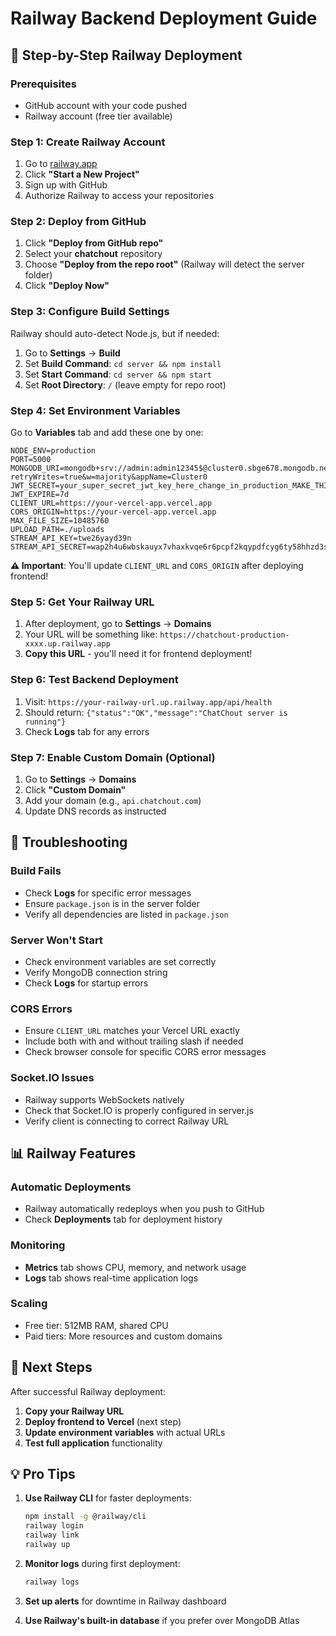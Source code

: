 # Railway Backend Deployment Guide

## 🚂 Step-by-Step Railway Deployment

### Prerequisites
- GitHub account with your code pushed
- Railway account (free tier available)

### Step 1: Create Railway Account
1. Go to [railway.app](https://railway.app)
2. Click **"Start a New Project"**
3. Sign up with GitHub
4. Authorize Railway to access your repositories

### Step 2: Deploy from GitHub
1. Click **"Deploy from GitHub repo"**
2. Select your **chatchout** repository
3. Choose **"Deploy from the repo root"** (Railway will detect the server folder)
4. Click **"Deploy Now"**

### Step 3: Configure Build Settings
Railway should auto-detect Node.js, but if needed:
1. Go to **Settings** → **Build**
2. Set **Build Command**: `cd server && npm install`
3. Set **Start Command**: `cd server && npm start`
4. Set **Root Directory**: `/` (leave empty for repo root)

### Step 4: Set Environment Variables
Go to **Variables** tab and add these one by one:

```env
NODE_ENV=production
PORT=5000
MONGODB_URI=mongodb+srv://admin:admin12345$@cluster0.sbge678.mongodb.net/chatchout?retryWrites=true&w=majority&appName=Cluster0
JWT_SECRET=your_super_secret_jwt_key_here_change_in_production_MAKE_THIS_SECURE
JWT_EXPIRE=7d
CLIENT_URL=https://your-vercel-app.vercel.app
CORS_ORIGIN=https://your-vercel-app.vercel.app
MAX_FILE_SIZE=10485760
UPLOAD_PATH=./uploads
STREAM_API_KEY=twe26yayd39n
STREAM_API_SECRET=wap2h4u6wbskauyx7vhaxkvqe6r6pcpf2kqypdfcyg6ty58hhzd3spb83qkevgpr
```

**⚠️ Important**: You'll update `CLIENT_URL` and `CORS_ORIGIN` after deploying frontend!

### Step 5: Get Your Railway URL
1. After deployment, go to **Settings** → **Domains**
2. Your URL will be something like: `https://chatchout-production-xxxx.up.railway.app`
3. **Copy this URL** - you'll need it for frontend deployment!

### Step 6: Test Backend Deployment
1. Visit: `https://your-railway-url.up.railway.app/api/health`
2. Should return: `{"status":"OK","message":"ChatChout server is running"}`
3. Check **Logs** tab for any errors

### Step 7: Enable Custom Domain (Optional)
1. Go to **Settings** → **Domains**
2. Click **"Custom Domain"**
3. Add your domain (e.g., `api.chatchout.com`)
4. Update DNS records as instructed

## 🔧 Troubleshooting

### Build Fails
- Check **Logs** for specific error messages
- Ensure `package.json` is in the server folder
- Verify all dependencies are listed in `package.json`

### Server Won't Start
- Check environment variables are set correctly
- Verify MongoDB connection string
- Check **Logs** for startup errors

### CORS Errors
- Ensure `CLIENT_URL` matches your Vercel URL exactly
- Include both with and without trailing slash if needed
- Check browser console for specific CORS error messages

### Socket.IO Issues
- Railway supports WebSockets natively
- Check that Socket.IO is properly configured in server.js
- Verify client is connecting to correct Railway URL

## 📊 Railway Features

### Automatic Deployments
- Railway automatically redeploys when you push to GitHub
- Check **Deployments** tab for deployment history

### Monitoring
- **Metrics** tab shows CPU, memory, and network usage
- **Logs** tab shows real-time application logs

### Scaling
- Free tier: 512MB RAM, shared CPU
- Paid tiers: More resources and custom domains

## 🎯 Next Steps

After successful Railway deployment:
1. **Copy your Railway URL**
2. **Deploy frontend to Vercel** (next step)
3. **Update environment variables** with actual URLs
4. **Test full application** functionality

## 💡 Pro Tips

1. **Use Railway CLI** for faster deployments:
   ```bash
   npm install -g @railway/cli
   railway login
   railway link
   railway up
   ```

2. **Monitor logs** during first deployment:
   ```bash
   railway logs
   ```

3. **Set up alerts** for downtime in Railway dashboard

4. **Use Railway's built-in database** if you prefer over MongoDB Atlas
